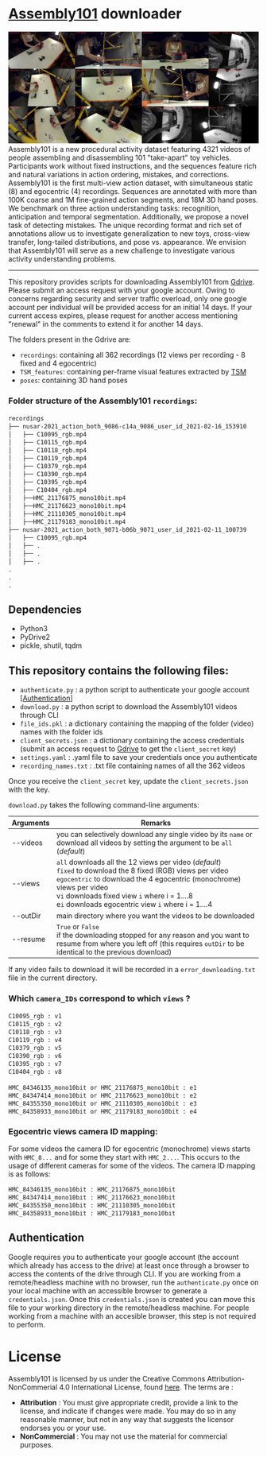 # [Assembly101](https://assembly-101.github.io/) downloader
![model](https://github.com/assembly-101/assembly-101.github.io/blob/main/docs/assets/assembly.jpg)
Assembly101 is a new procedural activity dataset featuring 4321 videos of people assembling and disassembling 101 "take-apart" toy vehicles. Participants work without fixed instructions, and the sequences feature rich and natural variations in action ordering, mistakes, and corrections. Assembly101 is the first multi-view action dataset, with simultaneous static (8) and egocentric (4) recordings. Sequences are annotated with more than 100K coarse and 1M fine-grained action segments, and 18M 3D hand poses. We benchmark on three action understanding tasks: recognition, anticipation and temporal segmentation. Additionally, we propose a novel task of detecting mistakes. The unique recording format and rich set of annotations allow us to investigate generalization to new toys, cross-view transfer, long-tailed distributions, and pose vs. appearance. We envision that Assembly101 will serve as a new challenge to investigate various activity understanding problems.
- - -
This repository provides scripts for downloading Assembly101 from [Gdrive](https://drive.google.com/drive/folders/1nh8PHwEw04zxkkkKlfm4fsR3IPEDvLKj). Please submit an access request with your google account. Owing to concerns regarding security and server traffic overload, only one google account per individual will be provided access for an initial 14 days. If your current access expires, please request for another access mentioning "renewal" in the comments to extend it for another 14 days.

The folders present in the Gdrive are:
- `recordings`: containing all 362 recordings (12 views per recording - 8 fixed and 4 egocentric)
- `TSM_features`: containing per-frame visual features extracted by [TSM](https://openaccess.thecvf.com/content_ICCV_2019/papers/Lin_TSM_Temporal_Shift_Module_for_Efficient_Video_Understanding_ICCV_2019_paper.pdf)
- `poses`: containing 3D hand poses

### Folder structure of the Assembly101 `recordings`:
```
recordings
├── nusar-2021_action_both_9086-c14a_9086_user_id_2021-02-16_153910
│   ├── C10095_rgb.mp4
│   ├── C10115_rgb.mp4
│   ├── C10118_rgb.mp4
│   ├── C10119_rgb.mp4
│   ├── C10379_rgb.mp4
│   ├── C10390_rgb.mp4
│   ├── C10395_rgb.mp4
│   ├── C10404_rgb.mp4
│   ├──HMC_21176875_mono10bit.mp4
│   ├──HMC_21176623_mono10bit.mp4
│   ├──HMC_21110305_mono10bit.mp4
│   ├──HMC_21179183_mono10bit.mp4
├── nusar-2021_action_both_9071-b06b_9071_user_id_2021-02-11_100739
│   ├── C10095_rgb.mp4
│   ├── .
│   ├── .
│   ├── .
.
.
.
```

## Dependencies
- Python3
- PyDrive2
- pickle, shutil, tqdm

## This repository contains the following files:
- `authenticate.py` : a python script to authenticate your google account [[Authentication](#authentication)]
- `download.py` : a python script to download the Assembly101 videos through CLI
- `file_ids.pkl` : a dictionary containing the mapping of the folder (video) names with the folder ids
- `client_secrets.json` : a dictionary containing the access credentials (submit an access request to [Gdrive](https://drive.google.com/drive/folders/1nh8PHwEw04zxkkkKlfm4fsR3IPEDvLKj) to get the `client_secret` key)
- `settings.yaml` : .yaml file to save your credentials once you authenticate
- `recording_names.txt` : .txt file containing names of all the 362 videos

Once you receive the `client_secret` key, update the `client_secrets.json` with the key.

`download.py` takes the following command-line arguments:

| Arguments | Remarks |
|-----------|---------|
|--videos    | you can selectively download any single video by its `name` or download all videos by setting the argument to be `all` (*default*) | 
|--views    | `all` downloads all the 12 views per video (*default*)<br/> `fixed` to download the 8 fixed (RGB) views per video <br/> `egocentric` to download the 4 egocentric (monochrome) views per video <br/> v`i` downloads fixed view `i` where i = 1....8 <br/> e`i` downloads egocentric view `i` where i = 1....4
|--outDir    |  main directory where you want the videos to be downloaded
|--resume    |  `True` or `False` <br/> if the downloading stopped for any reason and you want to resume from where you left off (this requires `outDir` to be identical to the previous download)

If any video fails to download it will be recorded in a `error_downloading.txt` file in the current directory.

### Which `camera_IDs` correspond to which `views` ?
```
C10095_rgb : v1
C10115_rgb : v2
C10118_rgb : v3
C10119_rgb : v4
C10379_rgb : v5
C10390_rgb : v6
C10395_rgb : v7
C10404_rgb : v8

HMC_84346135_mono10bit or HMC_21176875_mono10bit : e1
HMC_84347414_mono10bit or HMC_21176623_mono10bit : e2
HMC_84355350_mono10bit or HMC_21110305_mono10bit : e3
HMC_84358933_mono10bit or HMC_21179183_mono10bit : e4
```

### Egocentric views camera ID mapping:
For some videos the camera ID for egocentric (monochrome) views starts with `HMC_8...` and for some they start with `HMC_2...`. This occurs to the usage of different cameras for some of the videos. The camera ID mapping is as follows:

```
HMC_84346135_mono10bit : HMC_21176875_mono10bit
HMC_84347414_mono10bit : HMC_21176623_mono10bit
HMC_84355350_mono10bit : HMC_21110305_mono10bit
HMC_84358933_mono10bit : HMC_21179183_mono10bit
```

## Authentication
Google requires you to authenticate your google account (the account which already has access to the drive) at least once through a browser to access the contents of the drive through CLI. If you are working from a remote/headless machine with no browser, run the `authenticate.py` once on your local machine with an accessible browser to generate a `credentials.json`. Once this `credentials.json` is created you can move this file to your working directory in the remote/headless machine. For people working from a machine with an accesible browser, this step is not required to perform.

# License
Assembly101 is licensed by us under the Creative Commons Attribution-NonCommerial 4.0 International License, found [here](https://creativecommons.org/licenses/by-nc/4.0/). The terms are :
- **Attribution** : You must give appropriate credit, provide a link to the license, and indicate if changes were made. You may do so in any reasonable manner, but not in any way that suggests the licensor endorses you or your use.
- **NonCommercial** : You may not use the material for commercial purposes.
